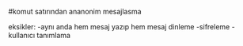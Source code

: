 
#komut satırından ananonim mesajlasma

eksikler:
-aynı anda hem mesaj yazıp hem mesaj dinleme
-sifreleme
-kullanıcı tanımlama
